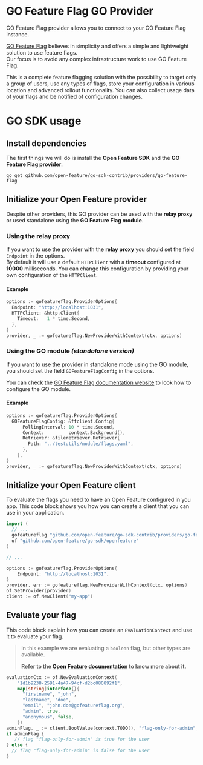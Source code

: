 # GO Feature Flag GO Provider

GO Feature Flag provider allows you to connect to your GO Feature Flag instance.  

[GO Feature Flag](https://gofeatureflag.org) believes in simplicity and offers a simple and lightweight solution to use feature flags.  
Our focus is to avoid any complex infrastructure work to use GO Feature Flag.

This is a complete feature flagging solution with the possibility to target only a group of users, use any types of flags, store your configuration in various location and advanced rollout functionality. You can also collect usage data of your flags and be notified of configuration changes.


# GO SDK usage

## Install dependencies

The first things we will do is install the **Open Feature SDK** and the **GO Feature Flag provider**.

```shell
go get github.com/open-feature/go-sdk-contrib/providers/go-feature-flag
```

## Initialize your Open Feature provider

Despite other providers, this GO provider can be used with the **relay proxy** or used standalone
using the **GO Feature Flag module**.

### Using the relay proxy

If you want to use the provider with the **relay proxy** you should set the field `Endpoint` in the options.  
By default it will use a default `HTTPClient` with a **timeout** configured at **10000** milliseconds. You can change
this configuration by providing your own configuration of the `HTTPClient`.

#### Example
```go
options := gofeatureflag.ProviderOptions{
  Endpoint: "http://localhost:1031",
  HTTPClient: &http.Client{
    Timeout:   1 * time.Second,
  },
}
provider, _ := gofeatureflag.NewProviderWithContext(ctx, options)
```

### Using the GO module _(standalone version)_
If you want to use the provider in standalone mode using the GO module, you should set the field `GOFeatureFlagConfig`
in the options.

You can check the [GO Feature Flag documentation website](https://docs.gofeatureflag.org) to look how to configure the 
GO module. 

#### Example
```go
options := gofeatureflag.ProviderOptions{
  GOFeatureFlagConfig: &ffclient.Config{
      PollingInterval: 10 * time.Second,
      Context:         context.Background(),
      Retriever: &fileretriever.Retriever{
        Path: "../testutils/module/flags.yaml",
      },
    },
}
provider, _ := gofeatureflag.NewProviderWithContext(ctx, options)
```

## Initialize your Open Feature client

To evaluate the flags you need to have an Open Feature configured in you app.
This code block shows you how you can create a client that you can use in your application.

```go
import (
  // ...
  gofeatureflag "github.com/open-feature/go-sdk-contrib/providers/go-feature-flag/pkg"
  of "github.com/open-feature/go-sdk/openfeature"
)

// ...

options := gofeatureflag.ProviderOptions{
    Endpoint: "http://localhost:1031",
}
provider, err := gofeatureflag.NewProviderWithContext(ctx, options)
of.SetProvider(provider)
client := of.NewClient("my-app")
```

## Evaluate your flag

This code block explain how you can create an `EvaluationContext` and use it to evaluate your flag.


> In this example we are evaluating a `boolean` flag, but other types are available.
> 
> **Refer to the [Open Feature documentation](https://openfeature.dev/docs/reference/concepts/evaluation-api#basic-evaluation) to know more about it.**

```go
evaluationCtx := of.NewEvaluationContext(
    "1d1b9238-2591-4a47-94cf-d2bc080892f1",
    map[string]interface{}{
      "firstname", "john",
      "lastname", "doe",
      "email", "john.doe@gofeatureflag.org",
      "admin", true,
      "anonymous", false,
    })
adminFlag, _ := client.BoolValue(context.TODO(), "flag-only-for-admin", false, evaluationCtx)
if adminFlag {
   // flag "flag-only-for-admin" is true for the user
} else {
  // flag "flag-only-for-admin" is false for the user
}
```
